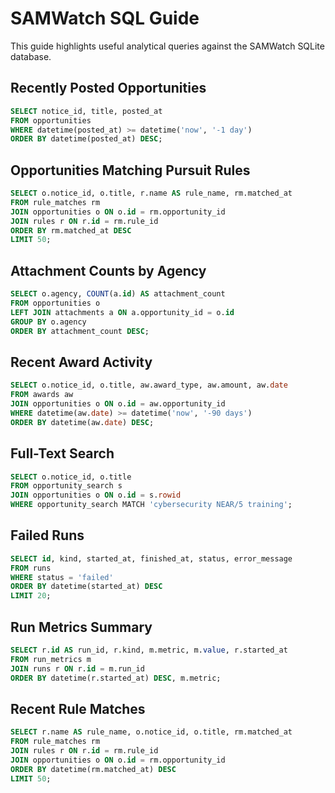 # SAMWatch SQL Guide

This guide highlights useful analytical queries against the SAMWatch SQLite database.

## Recently Posted Opportunities

```sql
SELECT notice_id, title, posted_at
FROM opportunities
WHERE datetime(posted_at) >= datetime('now', '-1 day')
ORDER BY datetime(posted_at) DESC;
```

## Opportunities Matching Pursuit Rules

```sql
SELECT o.notice_id, o.title, r.name AS rule_name, rm.matched_at
FROM rule_matches rm
JOIN opportunities o ON o.id = rm.opportunity_id
JOIN rules r ON r.id = rm.rule_id
ORDER BY rm.matched_at DESC
LIMIT 50;
```

## Attachment Counts by Agency

```sql
SELECT o.agency, COUNT(a.id) AS attachment_count
FROM opportunities o
LEFT JOIN attachments a ON a.opportunity_id = o.id
GROUP BY o.agency
ORDER BY attachment_count DESC;
```

## Recent Award Activity

```sql
SELECT o.notice_id, o.title, aw.award_type, aw.amount, aw.date
FROM awards aw
JOIN opportunities o ON o.id = aw.opportunity_id
WHERE datetime(aw.date) >= datetime('now', '-90 days')
ORDER BY datetime(aw.date) DESC;
```

## Full-Text Search

```sql
SELECT o.notice_id, o.title
FROM opportunity_search s
JOIN opportunities o ON o.id = s.rowid
WHERE opportunity_search MATCH 'cybersecurity NEAR/5 training';
```

## Failed Runs

```sql
SELECT id, kind, started_at, finished_at, status, error_message
FROM runs
WHERE status = 'failed'
ORDER BY datetime(started_at) DESC
LIMIT 20;
```

## Run Metrics Summary

```sql
SELECT r.id AS run_id, r.kind, m.metric, m.value, r.started_at
FROM run_metrics m
JOIN runs r ON r.id = m.run_id
ORDER BY datetime(r.started_at) DESC, m.metric;
```

## Recent Rule Matches

```sql
SELECT r.name AS rule_name, o.notice_id, o.title, rm.matched_at
FROM rule_matches rm
JOIN rules r ON r.id = rm.rule_id
JOIN opportunities o ON o.id = rm.opportunity_id
ORDER BY datetime(rm.matched_at) DESC
LIMIT 50;
```
